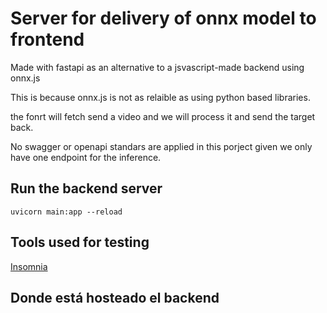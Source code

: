 # Server for delivery of onnx model to frontend

Made with fastapi as an alternative to a jsvascript-made backend using onnx.js

This is because onnx.js is not as relaible as using python based libraries.

the fonrt will fetch send a video and we will process it and send the target back.

No swagger or openapi standars are applied in this porject given we only have one endpoint for the inference.

## Run the backend server

`uvicorn main:app --reload`

## Tools used for testing

[Insomnia](https://insomnia.rest/download)

## Donde está hosteado el backend
